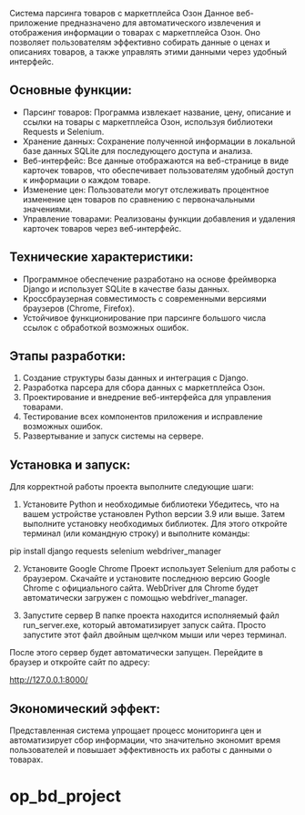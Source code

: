 Система парсинга товаров с маркетплейса Озон
Данное веб-приложение предназначено для автоматического извлечения и отображения информации о товарах с маркетплейса Озон. Оно позволяет пользователям эффективно собирать данные о ценах и описаниях товаров, а также управлять этими данными через удобный интерфейс.
## Основные функции:
-   Парсинг товаров: Программа извлекает название, цену, описание и ссылки на товары с маркетплейса Озон, используя библиотеки Requests и Selenium.
-   Хранение данных: Сохранение полученной информации в локальной базе данных SQLite для последующего доступа и анализа.
-   Веб-интерфейс: Все данные отображаются на веб-странице в виде карточек товаров, что обеспечивает пользователям удобный доступ к информации о каждом товаре.
-   Изменение цен: Пользователи могут отслеживать процентное изменение цен товаров по сравнению с первоначальными значениями.
-   Управление товарами: Реализованы функции добавления и удаления карточек товаров через веб-интерфейс.
## Технические характеристики:
-   Программное обеспечение разработано на основе фреймворка Django и использует SQLite в качестве базы данных.
-   Кроссбраузерная совместимость с современными версиями браузеров (Chrome, Firefox).
-   Устойчивое функционирование при парсинге большого числа ссылок с обработкой возможных ошибок.
## Этапы разработки:
1. Создание структуры базы данных и интеграция с Django.
2. Разработка парсера для сбора данных с маркетплейса Озон.
3. Проектирование и внедрение веб-интерфейса для управления товарами.
4. Тестирование всех компонентов приложения и исправление возможных ошибок.
5. Развертывание и запуск системы на сервере.
## Установка и запуск:
Для корректной работы проекта выполните следующие шаги:

1. Установите Python и необходимые библиотеки
Убедитесь, что на вашем устройстве установлен Python версии 3.9 или выше. Затем выполните установку необходимых библиотек. Для этого откройте терминал (или командную строку) и выполните команды:

pip install django requests selenium webdriver_manager

2. Установите Google Chrome
Проект использует Selenium для работы с браузером. Скачайте и установите последнюю версию Google Chrome с официального сайта.
WebDriver для Chrome будет автоматически загружен с помощью webdriver_manager.

3. Запустите сервер
В папке проекта находится исполняемый файл run_server.exe, который автоматизирует запуск сайта. Просто запустите этот файл двойным щелчком мыши или через терминал.

После этого сервер будет автоматически запущен. Перейдите в браузер и откройте сайт по адресу:

http://127.0.0.1:8000/

## Экономический эффект:
Представленная система упрощает процесс мониторинга цен и автоматизирует сбор информации, что значительно экономит время пользователей и повышает эффективность их работы с данными о товарах.
# op_bd_project